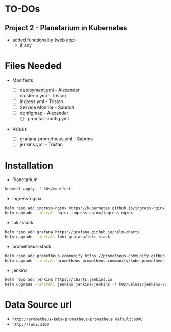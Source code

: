 # TO-DOs

## Project 2 - Planetarium in Kubernetes

- added functionality (web app)
  - if any

# Files Needed

- Manifests

  - [ ] deployment.yml - Alexander
  - [ ] clusterip.yml - Tristan
  - [ ] ingress.yml - Tristan
  - [ ] Service Monitor - Sabrina
  - [ ] configmap - Alexander
    - [ ] promtail-config.yml

- Values
  - [ ] grafana-prometheus.yml - Sabrina
  - [ ] jenkins.yml - Tristan

# Installation

- Planetarium

```bash
kubectl apply -f k8s/manifest
```

- ingress-nginx

```bash
helm repo add ingress-nginx https://kubernetes.github.io/ingress-nginx
helm upgrade --install nginx ingress-nginx/ingress-nginx
```

- loki-stack

```bash
helm repo add grafana https://grafana.github.io/helm-charts
helm upgrade --install loki grafana/loki-stack
```

- prometheus-stack

```bash
helm repo add prometheus-community https://prometheus-community.github.io/helm-charts
helm upgrade --install prometheus prometheus-community/kube-prometheus-stack -f k8s/values/prometheus-grafana-values.yml
```

- jenkins

```bash
helm repo add jenkins https://charts.jenkins.io
helm upgrade --install jenkins jenkins/jenkins -f k8s/values/jenkins-values.yml
```

# Data Source url

- `http://prometheus-kube-prometheus-prometheus.default:9090`
- `http://loki:3100`
